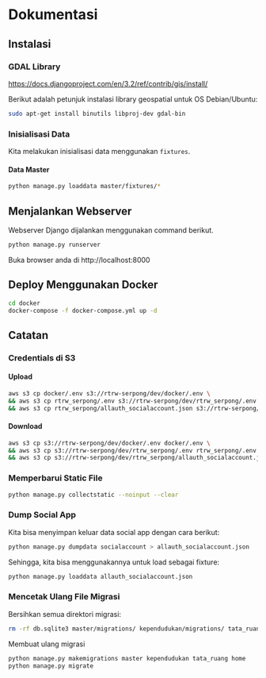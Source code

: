 # Dokumentasi

## Instalasi

### GDAL Library

https://docs.djangoproject.com/en/3.2/ref/contrib/gis/install/

Berikut adalah petunjuk instalasi library geospatial untuk OS Debian/Ubuntu:
```sh
sudo apt-get install binutils libproj-dev gdal-bin
```

### Inisialisasi Data
Kita melakukan inisialisasi data menggunakan `fixtures`.

#### Data Master
```bash
python manage.py loaddata master/fixtures/*
```

## Menjalankan Webserver

Webserver Django dijalankan menggunakan command berikut.
```bash
python manage.py runserver
```

Buka browser anda di http://localhost:8000

## Deploy Menggunakan Docker

```bash
cd docker
docker-compose -f docker-compose.yml up -d
```

## Catatan

### Credentials di S3
#### Upload
```bash
aws s3 cp docker/.env s3://rtrw-serpong/dev/docker/.env \
&& aws s3 cp rtrw_serpong/.env s3://rtrw-serpong/dev/rtrw_serpong/.env \
&& aws s3 cp rtrw_serpong/allauth_socialaccount.json s3://rtrw-serpong/dev/rtrw_serpong/allauth_socialaccount.json
```

#### Download
```bash
aws s3 cp s3://rtrw-serpong/dev/docker/.env docker/.env \
&& aws s3 cp s3://rtrw-serpong/dev/rtrw_serpong/.env rtrw_serpong/.env \
&& aws s3 cp s3://rtrw-serpong/dev/rtrw_serpong/allauth_socialaccount.json rtrw_serpong/allauth_socialaccount.json
```

### Memperbarui Static File
```bash
python manage.py collectstatic --noinput --clear
```

### Dump Social App
Kita bisa menyimpan keluar data social app dengan cara berikut:
```bash
python manage.py dumpdata socialaccount > allauth_socialaccount.json
```

Sehingga, kita bisa menggunakannya untuk load sebagai fixture:
```bash
python manage.py loaddata allauth_socialaccount.json
```

### Mencetak Ulang File Migrasi
Bersihkan semua direktori migrasi:
```bash
rm -rf db.sqlite3 master/migrations/ kependudukan/migrations/ tata_ruang/migrations/ home/migrations/
```

Membuat ulang migrasi
```bash
python manage.py makemigrations master kependudukan tata_ruang home
python manage.py migrate
```